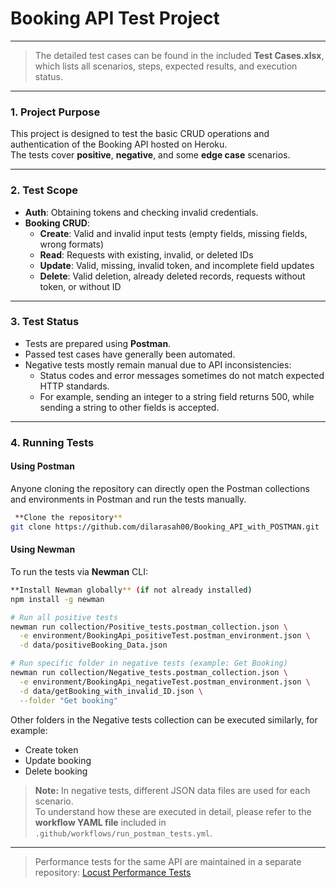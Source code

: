 # Booking API Test Project 


---
> The detailed test cases can be found in the included **Test Cases.xlsx**, which lists all scenarios, steps, expected results, and execution status.

---

### 1. Project Purpose

This project is designed to test the basic CRUD operations and authentication of the Booking API hosted on Heroku.  
The tests cover **positive**, **negative**, and some **edge case** scenarios.

---

### 2. Test Scope

* **Auth**: Obtaining tokens and checking invalid credentials.
* **Booking CRUD**:
  * **Create**: Valid and invalid input tests (empty fields, missing fields, wrong formats)
  * **Read**: Requests with existing, invalid, or deleted IDs
  * **Update**: Valid, missing, invalid token, and incomplete field updates
  * **Delete**: Valid deletion, already deleted records, requests without token, or without ID

---

### 3. Test Status

* Tests are prepared using **Postman**.
* Passed test cases have generally been automated.
* Negative tests mostly remain manual due to API inconsistencies:
  * Status codes and error messages sometimes do not match expected HTTP standards.
  * For example, sending an integer to a string field returns 500, while sending a string to other fields is accepted.


---

### 4. Running Tests


#### Using Postman
Anyone cloning the repository can directly open the Postman collections and environments in Postman and run the tests manually.

```bash
 **Clone the repository**
git clone https://github.com/dilarasah00/Booking_API_with_POSTMAN.git
```


#### Using Newman
To run the tests via **Newman** CLI:

```bash
**Install Newman globally** (if not already installed)
npm install -g newman 
```

```bash
# Run all positive tests
newman run collection/Positive_tests.postman_collection.json \
  -e environment/BookingApi_positiveTest.postman_environment.json \
  -d data/positiveBooking_Data.json
```

```bash
# Run specific folder in negative tests (example: Get Booking)
newman run collection/Negative_tests.postman_collection.json \
  -e environment/BookingApi_negativeTest.postman_environment.json \
  -d data/getBooking_with_invalid_ID.json \
  --folder "Get booking"
```

Other folders in the Negative tests collection can be executed similarly, for example:

- Create token
- Update booking
- Delete booking

> **Note:** In negative tests, different JSON data files are used for each scenario.  
> To understand how these are executed in detail, please refer to the **workflow YAML file** included in `.github/workflows/run_postman_tests.yml`.

---

> Performance tests for the same API are maintained in a separate repository: [Locust Performance Tests](https://github.com/dilarasah00/API-Performance-test-.git)